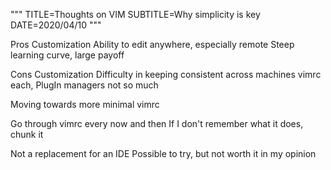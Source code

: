 """
TITLE=Thoughts on VIM
SUBTITLE=Why simplicity is key
DATE=2020/04/10
"""

Pros
Customization
Ability to edit anywhere, especially remote
Steep learning curve, large payoff

Cons
Customization
Difficulty in keeping consistent across machines
    vimrc each, PlugIn managers not so much

Moving towards more minimal vimrc

Go through vimrc every now and then
    If I don't remember what it does, chunk it

Not a replacement for an IDE
    Possible to try, but not worth it in my opinion

